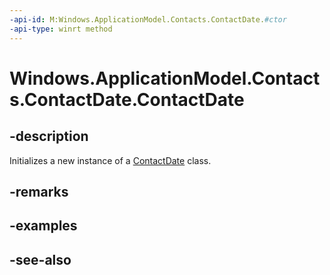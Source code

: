 ----api-id: M:Windows.ApplicationModel.Contacts.ContactDate.#ctor
-api-type: winrt method
---<!-- Method syntaxpublic ContactDate()--># Windows.ApplicationModel.Contacts.ContactDate.ContactDate## -descriptionInitializes a new instance of a [ContactDate](contactdate.md) class.## -remarks## -examples## -see-also